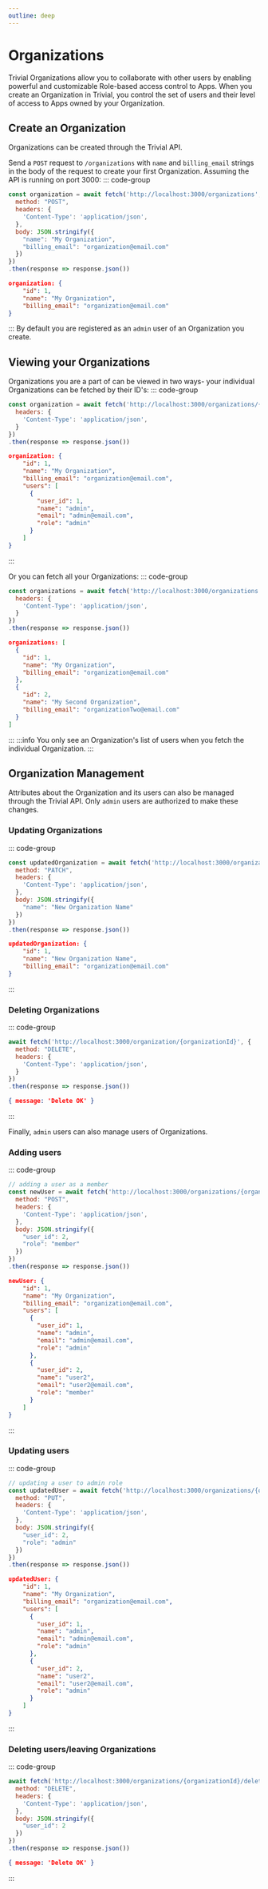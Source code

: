 ```yaml
---
outline: deep
---
```


# Organizations

Trivial Organizations allow you to collaborate with other users by enabling powerful and customizable Role-based access control to Apps. When you create an Organization in Trivial, you control the set of users and their level of access to Apps owned by your Organization.


## Create an Organization
 
Organizations can be created through the Trivial API.

Send a `POST` request to `/organizations` with `name` and `billing_email` strings in the body of the request to create your first Organization. Assuming the API is running on port 3000:
::: code-group
```javascript [Request]
const organization = await fetch('http://localhost:3000/organizations', {
  method: "POST",
  headers: {
    'Content-Type': 'application/json',
  },
  body: JSON.stringify({
    "name": "My Organization",
    "billing_email": "organization@email.com"
  })
})
.then(response => response.json())
```
```json [Response]
organization: {
    "id": 1,
    "name": "My Organization",
    "billing_email": "organization@email.com"
}
```
:::
By default you are registered as an `admin` user of an Organization you create. 

## Viewing your Organizations
Organizations you are a part of can be viewed in two ways- your individual Organizations can be fetched by their ID's:
::: code-group
```javascript [Request]
const organization = await fetch('http://localhost:3000/organizations/{organizationId}', {
  headers: {
    'Content-Type': 'application/json',
  }
})
.then(response => response.json())
```
```json [Response]
organization: {
    "id": 1,
    "name": "My Organization",
    "billing_email": "organization@email.com",
    "users": [
      {
        "user_id": 1,
        "name": "admin",
        "email": "admin@email.com",
        "role": "admin"
      }
    ]
}
```
:::

Or you can fetch all your Organizations:
::: code-group
```javascript [Request]
const organizations = await fetch('http://localhost:3000/organizations', {
  headers: {
    'Content-Type': 'application/json',
  }
})
.then(response => response.json())
```
```json [Response]
organizations: [
  {
    "id": 1,
    "name": "My Organization",
    "billing_email": "organization@email.com"
  },
  {
    "id": 2,
    "name": "My Second Organization",
    "billing_email": "organizationTwo@email.com"
  }
]
```
:::
:::info
You only see an Organization's list of users when you fetch the individual Organization.
:::

## Organization Management
Attributes about the Organization and its users can also be managed through the Trivial API. Only `admin` users are authorized to make these changes.

### Updating Organizations
::: code-group
```javascript [Request]
const updatedOrganization = await fetch('http://localhost:3000/organization/{organizationId}', {
  method: "PATCH",
  headers: {
    'Content-Type': 'application/json',
  },
  body: JSON.stringify({
    "name": "New Organization Name"
  })
})
.then(response => response.json())
```
```json [Response]
updatedOrganization: {
    "id": 1,
    "name": "New Organization Name",
    "billing_email": "organization@email.com"
}
```
:::

### Deleting Organizations
::: code-group
```javascript [Request]
await fetch('http://localhost:3000/organization/{organizationId}', {
  method: "DELETE",
  headers: {
    'Content-Type': 'application/json',
  }
})
.then(response => response.json())
```
```json [Response]
{ message: 'Delete OK' }
```
:::

Finally, `admin` users can also manage users of Organizations.

### Adding users
::: code-group
```javascript [Request]
// adding a user as a member
const newUser = await fetch('http://localhost:3000/organizations/{organizationId}/create_org_role}', {
  method: "POST",
  headers: {
    'Content-Type': 'application/json',
  },
  body: JSON.stringify({
    "user_id": 2,
    "role": "member"
  })
})
.then(response => response.json())
```
```json [Response]
newUser: {
    "id": 1,
    "name": "My Organization",
    "billing_email": "organization@email.com",
    "users": [
      {
        "user_id": 1,
        "name": "admin",
        "email": "admin@email.com",
        "role": "admin"
      },
      {
        "user_id": 2,
        "name": "user2",
        "email": "user2@email.com",
        "role": "member"
      }
    ]
}
```
:::

### Updating users
::: code-group
```javascript [Request]
// updating a user to admin role
const updatedUser = await fetch('http://localhost:3000/organizations/{organizationId}/update_org_role}', {
  method: "PUT",
  headers: {
    'Content-Type': 'application/json',
  },
  body: JSON.stringify({
    "user_id": 2,
    "role": "admin"
  })
})
.then(response => response.json())
```
```json [Response]
updatedUser: {
    "id": 1,
    "name": "My Organization",
    "billing_email": "organization@email.com",
    "users": [
      {
        "user_id": 1,
        "name": "admin",
        "email": "admin@email.com",
        "role": "admin"
      },
      {
        "user_id": 2,
        "name": "user2",
        "email": "user2@email.com",
        "role": "admin"
      }
    ]
}
```
:::

### Deleting users/leaving Organizations
::: code-group
```javascript [Request]
await fetch('http://localhost:3000/organizations/{organizationId}/delete_org_role}', {
  method: "DELETE",
  headers: {
    'Content-Type': 'application/json',
  },
  body: JSON.stringify({
    "user_id": 2
  })
})
.then(response => response.json())
```
```json [Response]
{ message: 'Delete OK' }
```
:::